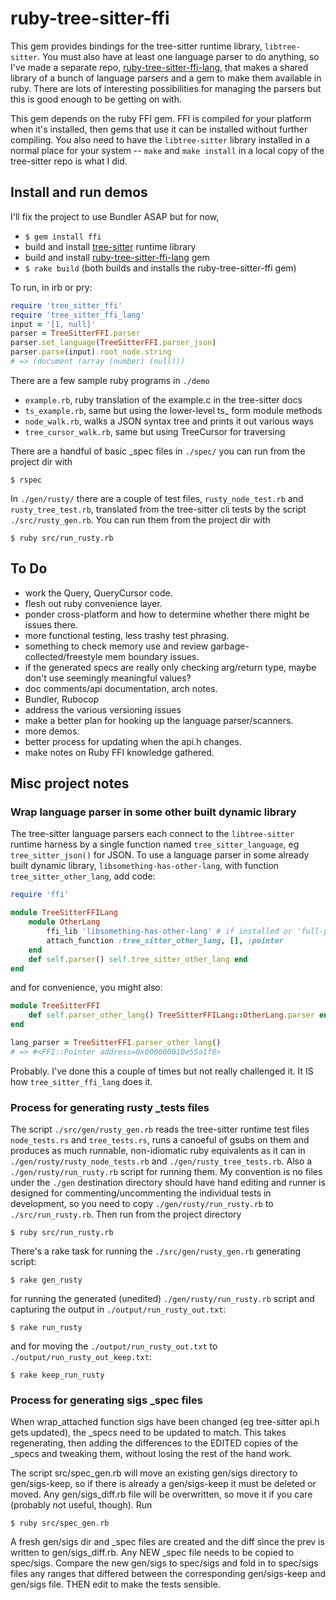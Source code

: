 # ruby-tree-sitter-ffi

This gem provides bindings for the tree-sitter runtime library, `libtree-sitter`.
You must also have at least one language parser to do anything, so I've made a
separate repo, [ruby-tree-sitter-ffi-lang](https://github.com/calicoday/ruby-tree-sitter-ffi-lang), 
that makes a shared library of a bunch
of language parsers and a gem to make them available in ruby. There are lots of 
interesting possibilities for managing the parsers but this is good enough to be
getting on with.

This gem depends on the ruby FFI gem. FFI is compiled for your platform when it's
installed, then gems that use it can be installed without further compiling. You also 
need to have the `libtree-sitter` library installed in a normal place for your system -- `make` and `make install` in a local copy of the tree-sitter repo is what I did.


## Install and run demos

I'll fix the project to use Bundler ASAP but for now,

- `$ gem install ffi`
- build and install [tree-sitter](https://github.com/tree-sitter/tree-sitter) runtime library
- build and install [ruby-tree-sitter-ffi-lang](https://github.com/calicoday/ruby-tree-sitter-ffi-lang) gem
- `$ rake build` (both builds and installs the ruby-tree-sitter-ffi gem)

To run, in irb or pry:
```ruby
require 'tree_sitter_ffi'
require 'tree_sitter_ffi_lang'
input = '[1, null]'
parser = TreeSitterFFI.parser
parser.set_language(TreeSitterFFI.parser_json)
parser.parse(input).root_node.string
# => (document (array (number) (null)))
```

There are a few sample ruby programs in `./demo`
- `example.rb`, ruby translation of the example.c in the tree-sitter docs
- `ts_example.rb`, same but using the lower-level ts_ form module methods
- `node_walk.rb`, walks a JSON syntax tree and prints it out various ways
- `tree_cursor_walk.rb`, same but using TreeCursor for traversing

There are a handful of basic _spec files in `./spec/` you can run from the project dir with
```
$ rspec
```

In `./gen/rusty/` there are a couple of test files, `rusty_node_test.rb` and `rusty_tree_test.rb`, translated from the tree-sitter cli tests by the script `./src/rusty_gen.rb`. You can run them from the project dir with
```
$ ruby src/run_rusty.rb
```


## To Do

- work the Query, QueryCursor code.
- flesh out ruby convenience layer.
- ponder cross-platform and how to determine whether there might be issues there.
- more functional testing, less trashy test phrasing.
- something to check memory use and review garbage-collected/freestyle mem boundary issues.
- if the generated specs are really only checking arg/return type, maybe don't use seemingly meaningful values?
- doc comments/api documentation, arch notes.
- Bundler, Rubocop
- address the various versioning issues
- make a better plan for hooking up the language parser/scanners.
- more demos.
- better process for updating when the api.h changes.
- make notes on Ruby FFI knowledge gathered.


## Misc project notes

### Wrap language parser in some other built dynamic library

The tree-sitter language parsers each connect to the `libtree-sitter` runtime harness by a single function named `tree_sitter_language`, eg `tree_sitter_json()` for JSON. To use a language parser in some already built dynamic library, `libsomething-has-other-lang`, with function `tree_sitter_other_lang`, add code:

```ruby
require 'ffi'

module TreeSitterFFILang
	module OtherLang
		ffi_lib 'libsomething-has-other-lang' # if installed or 'full-path-to-lib'
		attach_function :tree_sitter_other_lang, [], :pointer
	end
	def self.parser() self.tree_sitter_other_lang end
end
```

and for convenience, you might also:
```ruby
module TreeSitterFFI
	def self.parser_other_lang() TreeSitterFFILang::OtherLang.parser end
end

lang_parser = TreeSitterFFI.parser_other_lang()
# => #<FFI::Pointer address=0x000000010e55a1f0>
```

Probably. I've done this a couple of times but not really challenged it. It IS how `tree_sitter_ffi_lang` does it.


### Process for generating rusty _tests files

The script `./src/gen/rusty_gen.rb` reads the tree-sitter runtime test files `node_tests.rs` and `tree_tests.rs`, runs a canoeful of gsubs on them and produces as much runnable, non-idiomatic ruby equivalents as it can in `./gen/rusty/rusty_node_tests.rb` and `./gen/rusty_tree_tests.rb`. Also a `./gen/rusty/run_rusty.rb` script for running them. My convention is no files under the `./gen` destination directory should have hand editing and runner is designed for commenting/uncommenting the individual tests in development, so you need to copy `./gen/rusty/run_rusty.rb` to `./src/run_rusty.rb`. Then run from the project directory
```
$ ruby src/run_rusty.rb
```
There's a rake task for running the `./src/gen/rusty_gen.rb` generating script:
```
$ rake gen_rusty
```
for running the generated (unedited) `./gen/rusty/run_rusty.rb` script and capturing the output in `./output/run_rusty_out.txt`:
```
$ rake run_rusty
```
and for moving the `./output/run_rusty_out.txt` to `./output/run_rusty_out_keep.txt`:
```
$ rake keep_run_rusty
```


### Process for generating sigs _spec files

When wrap_attached function sigs have been changed (eg tree-sitter api.h gets updated),
the _specs need to be updated to match. This takes regenerating, then adding the
differences to the EDITED copies of the _specs and tweaking them, without losing
the rest of the hand work.

The script src/spec_gen.rb will move an existing gen/sigs directory to gen/sigs-keep,
so if there is already a gen/sigs-keep it must be deleted or moved. Any gen/sigs_diff.rb 
file will be overwritten, so move it if you care (probably not useful, though). Run
```
$ ruby src/spec_gen.rb
```

A fresh gen/sigs dir and _spec files are created and the diff since the prev is 
written to gen/sigs_diff.rb. Any NEW _spec file needs to be copied to spec/sigs. 
Compare the new gen/sigs to spec/sigs and fold in to spec/sigs files any ranges that differed between the corresponding gen/sigs-keep and gen/sigs file. THEN edit to 
make the tests sensible.

